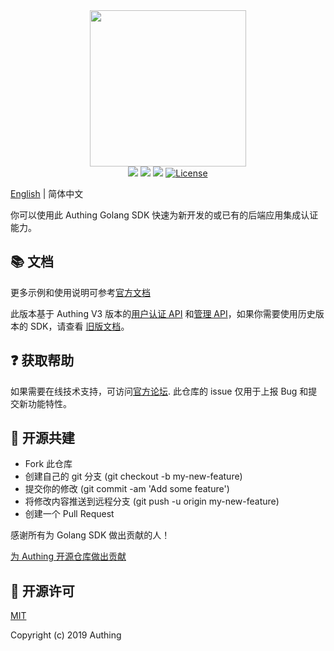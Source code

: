 <div align=center>
  <img width="250" src="https://files.authing.co/authing-console/authing-logo-new-20210924.svg" />
</div>
<div align="center">
  <a href="javascript:;"><img src="https://img.shields.io/badge/test-passing-brightgreen" /></a>
  <a href="https://forum.authing.cn/" target="_blank"><img src="https://img.shields.io/badge/chat-forum-blue" /></a>
  <a href="https://console.authing.cn/openapi/#/" target="_blank"><img src="https://img.shields.io/badge/docs-passing-brightgreen" /></a>
  <a href="javascript:;"><img src="https://img.shields.io/badge/License-MIT-success" alt="License"></a>
</div>

[English](./README.md) | 简体中文

你可以使用此 Authing Golang SDK 快速为新开发的或已有的后端应用集成认证能力。

## 📚 文档

更多示例和使用说明可参考[官方文档](https://docs.authing.cn/v3/reference/sdk/go/install.html)

此版本基于 Authing V3 版本的[用户认证 API](https://api.authing.cn/openapi/v3/authentication/) 和[管理 API](https://api.authing.cn/openapi/v3/management/)，如果你需要使用历史版本的 SDK，请查看 [旧版文档](https://docs.authing.cn/v2/reference/sdk-for-go/)。


## ❓ 获取帮助

如果需要在线技术支持，可访问[官方论坛](https://forum.authing.cn/). 此仓库的 issue 仅用于上报 Bug 和提交新功能特性。

## 🤝 开源共建

- Fork 此仓库
- 创建自己的 git 分支 (git checkout -b my-new-feature)
- 提交你的修改 (git commit -am 'Add some feature')
- 将修改内容推送到远程分支 (git push -u origin my-new-feature)
- 创建一个 Pull Request

感谢所有为 Golang SDK 做出贡献的人！

[为 Authing 开源仓库做出贡献](https://github.com/Authing/.github/blob/main/CONTRIBUTING.md#简体中文)

## 🎁 开源许可

[MIT](https://opensource.org/licenses/MIT)

Copyright (c) 2019 Authing
